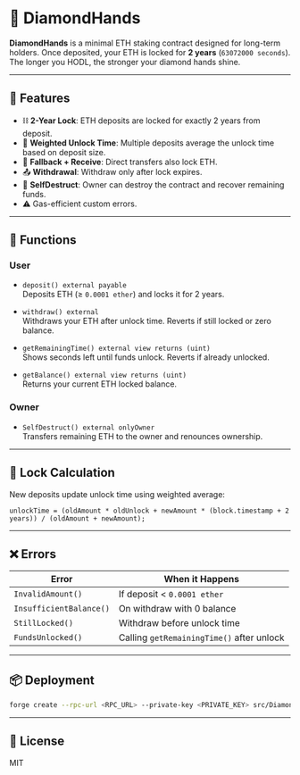 # 💎 DiamondHands

**DiamondHands** is a minimal ETH staking contract designed for long-term holders. Once deposited, your ETH is locked for **2 years** (`63072000 seconds`). The longer you HODL, the stronger your diamond hands shine.

---

## 🔐 Features

- ⛓️ **2-Year Lock**: ETH deposits are locked for exactly 2 years from deposit.
- 🧠 **Weighted Unlock Time**: Multiple deposits average the unlock time based on deposit size.
- 🧾 **Fallback + Receive**: Direct transfers also lock ETH.
- 📤 **Withdrawal**: Withdraw only after lock expires.
- 🧯 **SelfDestruct**: Owner can destroy the contract and recover remaining funds.
- ⚠️ Gas-efficient custom errors.

---

## 🧪 Functions

### User

- `deposit() external payable`  
  Deposits ETH (≥ `0.0001 ether`) and locks it for 2 years.

- `withdraw() external`  
  Withdraws your ETH after unlock time. Reverts if still locked or zero balance.

- `getRemainingTime() external view returns (uint)`  
  Shows seconds left until funds unlock. Reverts if already unlocked.

- `getBalance() external view returns (uint)`  
  Returns your current ETH locked balance.

### Owner

- `SelfDestruct() external onlyOwner`  
  Transfers remaining ETH to the owner and renounces ownership.

---

## 🧠 Lock Calculation

New deposits update unlock time using weighted average:

```solidity
unlockTime = (oldAmount * oldUnlock + newAmount * (block.timestamp + 2 years)) / (oldAmount + newAmount);
```

---

## ❌ Errors

| Error                   | When it Happens                             |
|------------------------|---------------------------------------------|
| `InvalidAmount()`       | If deposit < `0.0001 ether`                 |
| `InsufficientBalance()` | On withdraw with 0 balance                  |
| `StillLocked()`         | Withdraw before unlock time                 |
| `FundsUnlocked()`       | Calling `getRemainingTime()` after unlock  |

---

## 📦 Deployment

```bash
forge create --rpc-url <RPC_URL> --private-key <PRIVATE_KEY> src/DiamondHands.sol:DiamondHands --constructor-args <owner_address>
```

---

## 📜 License

MIT
